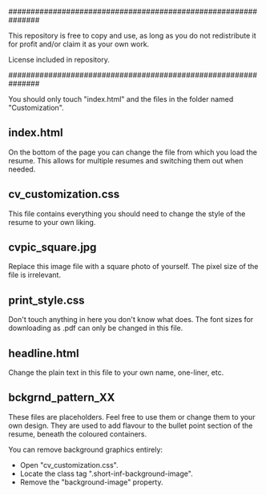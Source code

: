 ###############################################################

This repository is free to copy and use, as long as you do not
redistribute it for profit and/or claim it as your own work.

License included in repository.

###############################################################

You should only touch "index.html" and the files in the folder named "Customization".

 index.html
-
On the bottom of the page you can change the file from which you load the resume.
This allows for multiple resumes and switching them out when needed.


 cv_customization.css
-
This file contains everything you should need to change
the style of the resume to your own liking.


 cvpic_square.jpg
-
Replace this image file with a square photo of yourself.
The pixel size of the file is irrelevant.


 print_style.css
-
Don't touch anything in here you don't know what does.
The font sizes for downloading as .pdf can only be
changed in this file.


 headline.html
-
Change the plain text in this file to your
own name, one-liner, etc.


 bckgrnd_pattern_XX
-
These files are placeholders. Feel free to use them
or change them to your own design. They are used
to add flavour to the bullet point section
of the resume, beneath the coloured containers.

You can remove background graphics entirely:
- Open "cv_customization.css".
- Locate the class tag ".short-inf-background-image".
- Remove the "background-image" property.




